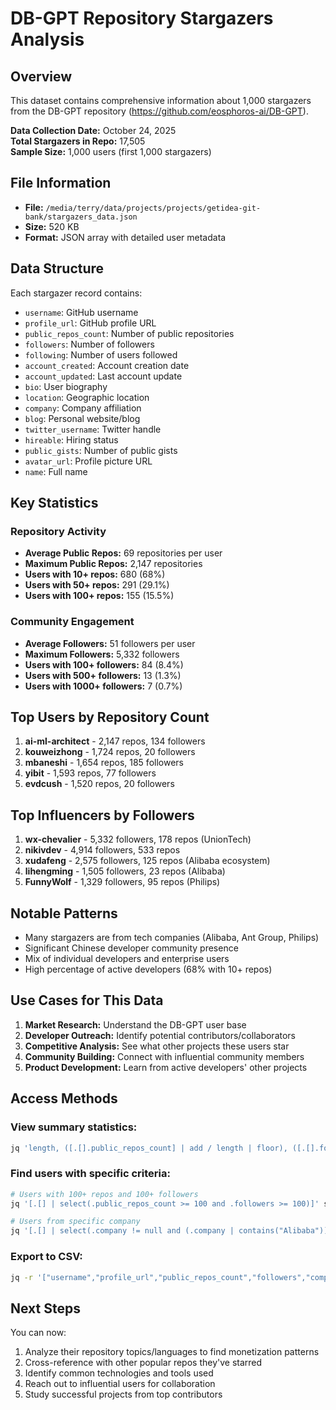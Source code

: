 # DB-GPT Repository Stargazers Analysis

## Overview
This dataset contains comprehensive information about 1,000 stargazers from the DB-GPT repository (https://github.com/eosphoros-ai/DB-GPT).

**Data Collection Date:** October 24, 2025  
**Total Stargazers in Repo:** 17,505  
**Sample Size:** 1,000 users (first 1,000 stargazers)

## File Information
- **File:** `/media/terry/data/projects/projects/getidea-git-bank/stargazers_data.json`
- **Size:** 520 KB
- **Format:** JSON array with detailed user metadata

## Data Structure
Each stargazer record contains:
- `username`: GitHub username
- `profile_url`: GitHub profile URL
- `public_repos_count`: Number of public repositories
- `followers`: Number of followers
- `following`: Number of users followed
- `account_created`: Account creation date
- `account_updated`: Last account update
- `bio`: User biography
- `location`: Geographic location
- `company`: Company affiliation
- `blog`: Personal website/blog
- `twitter_username`: Twitter handle
- `hireable`: Hiring status
- `public_gists`: Number of public gists
- `avatar_url`: Profile picture URL
- `name`: Full name

## Key Statistics

### Repository Activity
- **Average Public Repos:** 69 repositories per user
- **Maximum Public Repos:** 2,147 repositories
- **Users with 10+ repos:** 680 (68%)
- **Users with 50+ repos:** 291 (29.1%)
- **Users with 100+ repos:** 155 (15.5%)

### Community Engagement
- **Average Followers:** 51 followers per user
- **Maximum Followers:** 5,332 followers
- **Users with 100+ followers:** 84 (8.4%)
- **Users with 500+ followers:** 13 (1.3%)
- **Users with 1000+ followers:** 7 (0.7%)

## Top Users by Repository Count
1. **ai-ml-architect** - 2,147 repos, 134 followers
2. **kouweizhong** - 1,724 repos, 20 followers
3. **mbaneshi** - 1,654 repos, 185 followers
4. **yibit** - 1,593 repos, 77 followers
5. **evdcush** - 1,520 repos, 20 followers

## Top Influencers by Followers
1. **wx-chevalier** - 5,332 followers, 178 repos (UnionTech)
2. **nikivdev** - 4,914 followers, 533 repos
3. **xudafeng** - 2,575 followers, 125 repos (Alibaba ecosystem)
4. **lihengming** - 1,505 followers, 23 repos (Alibaba)
5. **FunnyWolf** - 1,329 followers, 95 repos (Philips)

## Notable Patterns
- Many stargazers are from tech companies (Alibaba, Ant Group, Philips)
- Significant Chinese developer community presence
- Mix of individual developers and enterprise users
- High percentage of active developers (68% with 10+ repos)

## Use Cases for This Data
1. **Market Research:** Understand the DB-GPT user base
2. **Developer Outreach:** Identify potential contributors/collaborators
3. **Competitive Analysis:** See what other projects these users star
4. **Community Building:** Connect with influential community members
5. **Product Development:** Learn from active developers' other projects

## Access Methods

### View summary statistics:
```bash
jq 'length, ([.[].public_repos_count] | add / length | floor), ([.[].followers] | add / length | floor)' stargazers_data.json
```

### Find users with specific criteria:
```bash
# Users with 100+ repos and 100+ followers
jq '[.[] | select(.public_repos_count >= 100 and .followers >= 100)]' stargazers_data.json

# Users from specific company
jq '[.[] | select(.company != null and (.company | contains("Alibaba")))]' stargazers_data.json
```

### Export to CSV:
```bash
jq -r '["username","profile_url","public_repos_count","followers","company","location"], (.[] | [.username, .profile_url, .public_repos_count, .followers, .company, .location]) | @csv' stargazers_data.json > stargazers.csv
```

## Next Steps
You can now:
1. Analyze their repository topics/languages to find monetization patterns
2. Cross-reference with other popular repos they've starred
3. Identify common technologies and tools used
4. Reach out to influential users for collaboration
5. Study successful projects from top contributors
